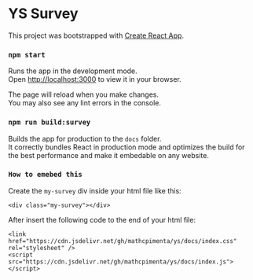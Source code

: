 # YS Survey

This project was bootstrapped with [Create React App](https://github.com/facebook/create-react-app).


### `npm start`

Runs the app in the development mode.\
Open [http://localhost:3000](http://localhost:3000) to view it in your browser.

The page will reload when you make changes.\
You may also see any lint errors in the console.


### `npm run build:survey`

Builds the app for production to the `docs` folder.\
It correctly bundles React in production mode and optimizes the build for the best performance and make it embedable on any website.

### `How to emebed this`

Create the `my-survey` div inside your html file like this:

```<div class="my-survey"></div>```

After insert the following code to the end of your html file:

````
<link href="https://cdn.jsdelivr.net/gh/mathcpimenta/ys/docs/index.css" rel="stylesheet" />
<script src="https://cdn.jsdelivr.net/gh/mathcpimenta/ys/docs/index.js"></script>
````
